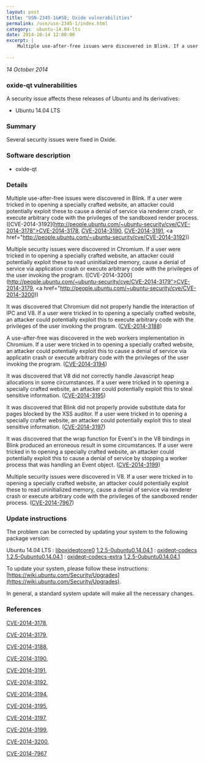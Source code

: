```yaml
---
layout: post
title: "USN-2345-1&#58; Oxide vulnerabilities"
permalink: /usn/usn-2345-1/index.html
category:  ubuntu-14.04-lts
date: 2014-10-14 12:00:00
excerpt: |
    Multiple use-after-free issues were discovered in Blink. If a user were tricked in to opening a specially crafted website, an attacker could potentially exploit these to cause a denial of service via renderer crash, or execute arbitrary code with the privileges of the sandboxed render process. ([CVE-2014-3192](http://people.ubuntu.com/~ubuntu-security/cve/CVE-2014-3178">CVE-2014-3178</a>, <a href="http://people.ubuntu.com/~ubuntu-security/cve/CVE-2014-3190">CVE-2014-3190</a>, <a href="http://people.ubuntu.com/~ubuntu-security/cve/CVE-2014-3191">CVE-2014-3191</a>, <a href="http://people.ubuntu.com/~ubuntu-security/cve/CVE-2014-3192))
    
--- 
```

 
 

*14 October 2014*

### oxide-qt vulnerabilities

A security issue affects these releases of Ubuntu and its derivatives:

* Ubuntu 14.04 LTS

### Summary

Several security issues were fixed in Oxide. 

### Software description

* oxide-qt 

### Details

Multiple use-after-free issues were discovered in Blink. If a user were tricked in to opening a specially crafted website, an attacker could potentially exploit these to cause a denial of service via renderer crash, or execute arbitrary code with the privileges of the sandboxed render process. ([CVE-2014-3192](http://people.ubuntu.com/~ubuntu-security/cve/CVE-2014-3178">CVE-2014-3178</a>, <a href="http://people.ubuntu.com/~ubuntu-security/cve/CVE-2014-3190">CVE-2014-3190</a>, <a href="http://people.ubuntu.com/~ubuntu-security/cve/CVE-2014-3191">CVE-2014-3191</a>, <a href="http://people.ubuntu.com/~ubuntu-security/cve/CVE-2014-3192))

Multiple security issues were discovered in Chromium. If a user were tricked in to opening a specially crafted website, an attacker could potentially exploit these to read uninitialized memory, cause a denial of service via application crash or execute arbitrary code with the privileges of the user invoking the program. ([CVE-2014-3200](http://people.ubuntu.com/~ubuntu-security/cve/CVE-2014-3179">CVE-2014-3179</a>, <a href="http://people.ubuntu.com/~ubuntu-security/cve/CVE-2014-3200))

It was discovered that Chromium did not properly handle the interaction of IPC and V8. If a user were tricked in to opening a specially crafted website, an attacker could potentially exploit this to execute arbitrary code with the privileges of the user invoking the program. ([CVE-2014-3188](http://people.ubuntu.com/~ubuntu-security/cve/CVE-2014-3188))

A use-after-free was discovered in the web workers implementation in Chromium. If a user were tricked in to opening a specially crafted website, an attacker could potentially exploit this to cause a denial of service via applicatin crash or execute arbitrary code with the privileges of the user invoking the program. ([CVE-2014-3194](http://people.ubuntu.com/~ubuntu-security/cve/CVE-2014-3194))

It was discovered that V8 did not correctly handle Javascript heap allocations in some circumstances. If a user were tricked in to opening a specially crafted website, an attacker could potentially exploit this to steal sensitive information. ([CVE-2014-3195](http://people.ubuntu.com/~ubuntu-security/cve/CVE-2014-3195))

It was discovered that Blink did not properly provide substitute data for pages blocked by the XSS auditor. If a user were tricked in to opening a specially crafter website, an attacker could potentially exploit this to steal sensitive information. ([CVE-2014-3197](http://people.ubuntu.com/~ubuntu-security/cve/CVE-2014-3197))

It was discovered that the wrap function for Event&#39;s in the V8 bindings in Blink produced an erroneous result in some circumstances. If a user were tricked in to opening a specially crafted website, an attacker could potentially exploit this to cause a denial of service by stopping a worker process that was handling an Event object. ([CVE-2014-3199](http://people.ubuntu.com/~ubuntu-security/cve/CVE-2014-3199))

Multiple security issues were discovered in V8. If a user were tricked in to opening a specially crafted website, an attacker could potentially exploit these to read uninitialized memory, cause a denial of service via renderer crash or execute arbitrary code with the privileges of the sandboxed render process. ([CVE-2014-7967](http://people.ubuntu.com/~ubuntu-security/cve/CVE-2014-7967)) 

### Update instructions

The problem can be corrected by updating your system to the following package version:

Ubuntu 14.04 LTS
 : [liboxideqtcore0](https://launchpad.net/ubuntu/+source/oxide-qt) <span> [1.2.5-0ubuntu0.14.04.1](https://launchpad.net/ubuntu/+source/oxide-qt/1.2.5-0ubuntu0.14.04.1) </span> 
 : [oxideqt-codecs](https://launchpad.net/ubuntu/+source/oxide-qt) <span> [1.2.5-0ubuntu0.14.04.1](https://launchpad.net/ubuntu/+source/oxide-qt/1.2.5-0ubuntu0.14.04.1) </span> 
 : [oxideqt-codecs-extra](https://launchpad.net/ubuntu/+source/oxide-qt) <span> [1.2.5-0ubuntu0.14.04.1](https://launchpad.net/ubuntu/+source/oxide-qt/1.2.5-0ubuntu0.14.04.1) </span> 

To update your system, please follow these instructions: [https://wiki.ubuntu.com/Security/Upgrades](https://wiki.ubuntu.com/Security/Upgrades).

In general, a standard system update will make all the necessary changes. 

### References

 
 [CVE-2014-3178](http://people.ubuntu.com/~ubuntu-security/cve/CVE-2014-3178), 

 [CVE-2014-3179](http://people.ubuntu.com/~ubuntu-security/cve/CVE-2014-3179), 

 [CVE-2014-3188](http://people.ubuntu.com/~ubuntu-security/cve/CVE-2014-3188), 

 [CVE-2014-3190](http://people.ubuntu.com/~ubuntu-security/cve/CVE-2014-3190), 

 [CVE-2014-3191](http://people.ubuntu.com/~ubuntu-security/cve/CVE-2014-3191), 

 [CVE-2014-3192](http://people.ubuntu.com/~ubuntu-security/cve/CVE-2014-3192), 

 [CVE-2014-3194](http://people.ubuntu.com/~ubuntu-security/cve/CVE-2014-3194), 

 [CVE-2014-3195](http://people.ubuntu.com/~ubuntu-security/cve/CVE-2014-3195), 

 [CVE-2014-3197](http://people.ubuntu.com/~ubuntu-security/cve/CVE-2014-3197), 

 [CVE-2014-3199](http://people.ubuntu.com/~ubuntu-security/cve/CVE-2014-3199), 

 [CVE-2014-3200](http://people.ubuntu.com/~ubuntu-security/cve/CVE-2014-3200), 

 [CVE-2014-7967](http://people.ubuntu.com/~ubuntu-security/cve/CVE-2014-7967)
 

